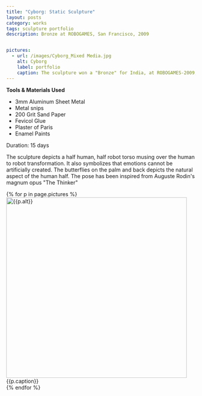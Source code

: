 ```yaml
---
title: "Cyborg: Static Sculpture"
layout: posts
category: works
tags: sculpture portfolio
description: Bronze at ROBOGAMES, San Francisco, 2009


pictures: 
  - url: /images/Cyborg_Mixed Media.jpg
    alt: Cyborg
    label: portfolio
    caption: The sculpture won a "Bronze" for India, at ROBOGAMES-2009, San Francisco
---
```

**Tools & Materials Used**

* 3mm Aluminum Sheet Metal
* Metal snips
* 200 Grit Sand Paper
* Fevicol Glue
* Plaster of Paris
* Enamel Paints

Duration: 15 days

<p>The sculpture depicts a half human, half robot torso musing over the human to robot transformation. It also symbolizes that emotions cannot be artificially created. The butterflies on the palm and back depicts the natural aspect of the human half. The pose has been inspired from Auguste Rodin's magnum opus "The Thinker"
</p>
{% for p in page.pictures %}
 <img style="width:480px;" src="{{site.assetURL}}{{p.url}}" title="{{p.alt}}" alt="{{p.alt}}"/>
 <span style="display:block">{{p.caption}}</span>
{% endfor %}
